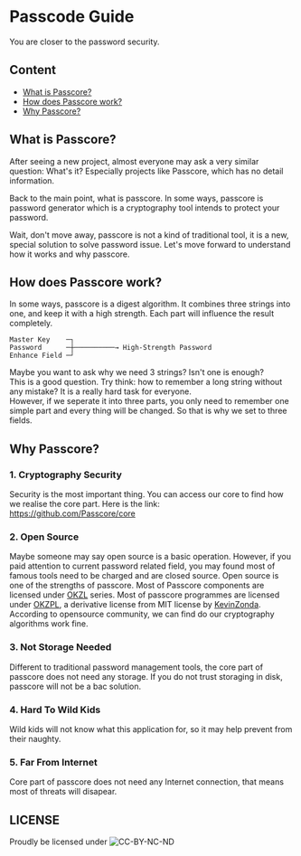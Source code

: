 # Passcode Guide

You are closer to the password security.

## Content

- [What is Passcore?](#what-is-passcore)
- [How does Passcore work?](#how-does-passcore-work)
- [Why Passcore?](#why-passcore)



## What is Passcore?

After seeing a new project, almost everyone may ask a very similar question: What's it? Especially projects like Passcore, which has no detail information.

Back to the main point, what is passcore. In some ways, passcore is password generator which is a cryptography tool intends to protect your password.

Wait, don't move away, passcore is not a kind of traditional tool, it is a new, special solution to solve password issue. Let's move forward to understand how it works and why passcore.



## How does Passcore work?

In some ways, passcore is a digest algorithm. It combines three strings into one, and keep it with a high strength. Each part will influence the result completely.

```text
Master Key    ─┐
Password      ─┼──────────→ High-Strength Password
Enhance Field ─┘
```

Maybe you want to ask why we need 3 strings? Isn't one is enough?  
This is a good question. Try think: how to remember a long string without any mistake? It is a really hard task for everyone.  
However, if we seperate it into three parts, you only need to remember one simple part and every thing will be changed. So that is why we set to three fields.



## Why Passcore?

### 1. Cryptography Security

Security is the most important thing. You can access our core to find how we realise the core part. Here is the link:  
<https://github.com/Passcore/core>

### 2. Open Source

Maybe someone may say open source is a basic operation.
However, if you paid attention to current password related field, you may found most of famous tools need to be charged and are closed source.
Open source is one of the strengths of passcore. Most of Passcore components are licensed under [OKZL](https://raw.githubusercontent.com/KevinZonda/OKZL/) series.
Most of passcore programmes are licensed under [OKZPL](https://raw.githubusercontent.com/KevinZonda/OKZL/main/okzpl/LICENSE), a derivative license from MIT license by [KevinZonda](https://github.com/KevinZonda).
According to opensource community, we can find do our cryptography algorithms work fine.

### 3. Not Storage Needed

Different to traditional password management tools, the core part of passcore does not need any storage. If you do not trust storaging in disk, passcore will not be a bac solution.

### 4. Hard To Wild Kids

Wild kids will not know what this application for, so it may help prevent from their naughty.

### 5. Far From Internet

Core part of passcore does not need any Internet connection, that means most of threats will disapear.



## LICENSE

Proudly be licensed under ![CC-BY-NC-ND](https://mirrors.creativecommons.org/presskit/buttons/88x31/svg/by-nc-nd.svg)

